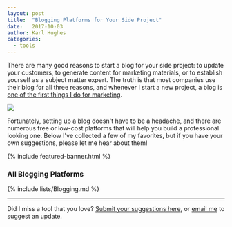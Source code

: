 ```yaml
---
layout: post
title:  "Blogging Platforms for Your Side Project"
date:   2017-10-03
author: Karl Hughes
categories:
  - tools
---
```


There are many good reasons to start a blog for your side project: to update your customers, to generate content for marketing materials, or to establish yourself as a subject matter expert. The truth is that most companies use their blog for all three reasons, and whenever I start a new project, a blog is [one of the first things I do for marketing](/marketing-checklist).

![](https://i.imgur.com/Kpw5syq.jpg?1)

Fortunately, setting up a blog doesn't have to be a headache, and there are numerous free or low-cost platforms that will help you build a professional looking one. Below I've collected a few of my favorites, but if you have your own suggestions, please let me hear about them!

{% include featured-banner.html %}

### All Blogging Platforms

{% include lists/Blogging.md %}

-----

Did I miss a tool that you love? [Submit your suggestions here](https://airtable.com/shrwrPOxd0wlqoiZb), or [email me](mailto:marketing@portablecto.com) to suggest an update.
